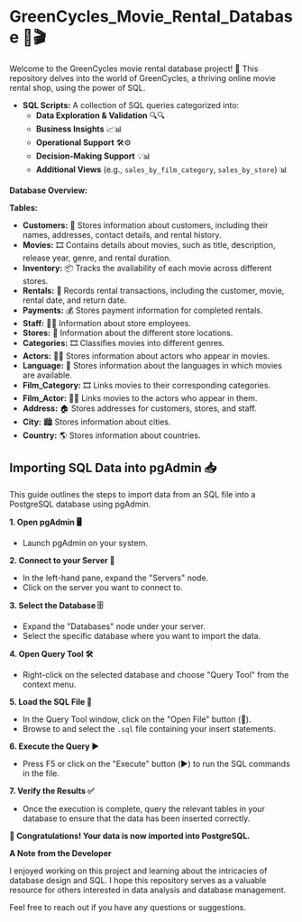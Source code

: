 # GreenCycles_Movie_Rental_Database 🎥🎬

Welcome to the GreenCycles movie rental database project! 🍿 This repository delves into the world of GreenCycles, a thriving online movie rental shop, using the power of SQL.

* **SQL Scripts:** A collection of SQL queries categorized into:
    * **Data Exploration & Validation** 🔍🔍
    * **Business Insights** 📈📊
    * **Operational Support** 🛠️⚙️
    * **Decision-Making Support** 💡📊
    * **Additional Views** (e.g., `sales_by_film_category`, `sales_by_store`) 📊

**Database Overview:**

**Tables:**

* **Customers:** 👤 Stores information about customers, including their names, addresses, contact details, and rental history.
* **Movies:** 🎞️ Contains details about movies, such as title, description, release year, genre, and rental duration.
* **Inventory:** 📦 Tracks the availability of each movie across different stores.
* **Rentals:** 📝 Records rental transactions, including the customer, movie, rental date, and return date.
* **Payments:** 💰 Stores payment information for completed rentals.
* **Staff:** 🧑‍💼 Information about store employees.
* **Stores:** 🏪 Information about the different store locations.
* **Categories:** 🎞️ Classifies movies into different genres.
* **Actors:** 🧑‍🎤 Stores information about actors who appear in movies.
* **Language:** 💬 Stores information about the languages in which movies are available.
* **Film_Category:** 🎞️ Links movies to their corresponding categories.
* **Film_Actor:** 🧑‍🎤 Links movies to the actors who appear in them.
* **Address:** 🏠 Stores addresses for customers, stores, and staff.
* **City:** 🏙️ Stores information about cities.
* **Country:** 🌎 Stores information about countries.

## Importing SQL Data into pgAdmin 📥

This guide outlines the steps to import data from an SQL file into a PostgreSQL database using pgAdmin.

**1. Open pgAdmin 🖥️**

* Launch pgAdmin on your system.

**2. Connect to your Server 🔗**

* In the left-hand pane, expand the "Servers" node.
* Click on the server you want to connect to.

**3. Select the Database 🗄️**

* Expand the "Databases" node under your server.
* Select the specific database where you want to import the data.

**4. Open Query Tool 🛠️**

* Right-click on the selected database and choose "Query Tool" from the context menu.

**5. Load the SQL File 📂**

* In the Query Tool window, click on the "Open File" button (📁).
* Browse to and select the `.sql` file containing your insert statements.

**6. Execute the Query ▶️**

* Press F5 or click on the "Execute" button (▶️) to run the SQL commands in the file.

**7. Verify the Results ✅**

* Once the execution is complete, query the relevant tables in your database to ensure that the data has been inserted correctly.

**🎉 Congratulations! Your data is now imported into PostgreSQL.**

**A Note from the Developer**

I enjoyed working on this project and learning about the intricacies of database design and SQL. I hope this repository serves as a valuable resource for others interested in data analysis and database management. 

Feel free to reach out if you have any questions or suggestions.
